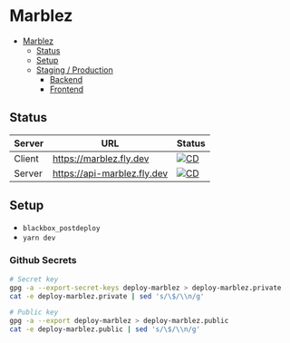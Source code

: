 # Marblez

- [Marblez](#marblez)
  - [Status](#status)
  - [Setup](#setup)
  - [Staging / Production](#staging--production)
    - [Backend](#backend)
    - [Frontend](#frontend)

## Status

|Server|URL|Status|
|---|---|---|
|Client|https://marblez.fly.dev|[![CD](https://github.com/IniZio/marblez/actions/workflows/cd.yaml/badge.svg)](https://github.com/IniZio/marblez/actions/workflows/cd.yaml)|
|Server|https://api-marblez.fly.dev|[![CD](https://github.com/IniZio/marblez/actions/workflows/cd.yaml/badge.svg)](https://github.com/IniZio/marblez/actions/workflows/cd.yaml)|

## Setup

- `blackbox_postdeploy`
- `yarn dev`

### Github Secrets

```sh
# Secret key
gpg -a --export-secret-keys deploy-marblez > deploy-marblez.private
cat -e deploy-marblez.private | sed 's/\$/\\n/g'

# Public key
gpg -a --export deploy-marblez > deploy-marblez.public
cat -e deploy-marblez.public | sed 's/\$/\\n/g'
```
